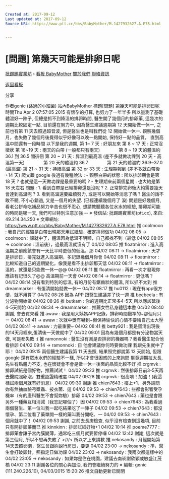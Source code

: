 ```yaml
---

Created at: 2017-09-12
Last updated at: 2017-09-12
Source URL: https://www.ptt.cc/bbs/BabyMother/M.1427932627.A.E78.html


---
```


# [問題] 第幾天可能是排卵日呢


[批踢踢實業坊](https://www.ptt.cc/) › [看板 BabyMother](https://www.ptt.cc/bbs/BabyMother/index.html) [關於我們](https://www.ptt.cc/about.html) [聯絡資訊](https://www.ptt.cc/contact.html)

[返回看板](https://www.ptt.cc/bbs/BabyMother/index.html)

分享

作者genic (路過的小細菌)
站內BabyMother
標題\[問題\] 第幾天可能是排卵日呢
時間Thu Apr 2 07:57:05 2015
有懷孕的打算, 也努力了一年半多 所以量測了基礎體溫好一陣子, 但總是抓不到降溫的排卵時間, 醫生開了幾個月的排卵藥, 這幾次的週期比較固定一點, 目前還在努力中, 因為醫生建議週期第 12 天開始做一休一, 之前也有第 11 天去照過超音波, 但是醫生也是叫我們從 12 開始做一休一. 觀察幾個月，也失敗了幾個月後覺得似乎好像可以晚一點開始, 保持好ㄧ點的品質， 直到高溫中間還有一段時間 以下是我的週期, 第 1~ 7 天 : 好朋友來 第 8 ~ 17 天 : 正常沒徵狀 第 18~19 天 : 兩天的白帶 (一般都只有兩天) 　　　　第 8 ~ 19 天的體溫約 36.1 到 36.5 間徘徊 第 20 ~ 21 天 : 昇溫到最高溫 (差不多就做功課到 20 天 - 高溫第一天) 　　　　第 20 天的體溫約 36.7 　　　　第 21 天的體溫約 36.9~37.0 (最高溫) 第 21 ~ 31 天 : 持續高溫 第 32 or 33 天 : 生理期報到 (差不多就白帶後 +14 天) 爬文跟 google 後過有幾種說法 : - 觀察白帶的狀態 : 所以排卵期會是第 18 天 ? 也就是這一天做功課是最重要的嗎 ? - 生理期來前兩個星期 : 也大約是第 18 天左右 問題 : 1. 看到白帶是已經排卵還是沒呢 ? 2. 正常排完卵後大約需要幾天會達到高溫呢 ? 3. 看到高溫還要繼續努力, 或是可以開始等消息了嗎 ? 醫生的話不敢不聽, 不小心錯過, 又是一個月的失望. (已經連續幾個月了 淚) 問題是好幾個月, 看老公拼命吃補品努力辛苦也很不忍心, 想請教聽聽各位水水的經驗, 排卵期可能的時間是哪一天, 我們可以特別注意加強 -- ※ 發信站: 批踢踢實業坊(ptt.cc), 來自: 49.214.34.250 ※ 文章網址: <https://www.ptt.cc/bbs/BabyMother/M.1427932627.A.E78.html>
推 coolmoon : 我自己的經驗是白帶出現那天用試紙驗，確定排卵做功 04/02 08:05
→ coolmoon : 課就中了，體溫因為低溫不明顯，自己都找不到（最低 04/02 08:05
→ coolmoon : 溫前後），過最高溫就沒有了 04/02 08:05
推 floatmirror : 進入高溫期之前應該會有一天比平時更低的低溫，那 04/02 08:11
→ floatmirror : 天才是排卵日，排完就進入高溫期，多記錄幾個月你會 04/02 08:11
→ floatmirror : 比較知道自己的週期變化。像我是看不出排卵那天低 04/02 08:11
→ floatmirror : 溫的，就還是只能做一休一@@ 04/02 08:11
推 floatmirror : 再看一次才發現你應該有記很久了@@ 高溫期前一天會 04/02 08:14
→ floatmirror : 更低嗎？ 04/02 08:14
沒有看到特別的低溫, 有的月份有鋸齒狀的體溫, 所以抓不太到
推 dreammarker : 有蛋清開始就做一休一 04/02 08:17
推 hu0112 : 現在有app很方便，就不用算了 04/02 08:26
因為 APP 跟醫生建議差了快一週
推 beebeela : 有分泌物開始做 04/02 08:26
推 butkam : 你的週期比正常多4-5天 所以應該延後4-5天開始 04/02 08:34
→ dreammarker : 推薦女性私身體這本書 04/02 08:40
謝謝, 會去買來看
推 awaw : 我是用大姨媽APP記錄，排卵時間蠻準的~那個月只ㄧ 04/02 08:41
→ awaw : 次就中獎有嚇到~但保持愉快的心情不要給自己太大壓 04/02 08:41
→ awaw : 力最重要~ 04/02 08:41
推 betty921 : 我是蛋清出現後的14天月經來,蛋清後一天做就中了 04/02 09:01
因為有幾個月都是有分泌物當天做, 可是都失敗 :(
推 ramonnoki : 醫生沒有測是否排卵的機器嗎？我看醫生配合他看排卵 04/02 09:14
→ ramonnoki : 日 他會建議你何時要做功課 我跟先生就中了耶！ 04/02 09:15
兩個醫生建議我第 11 天去照, 結果照完都說第 12 天開始, 但跟 google 還有眾水水們的經驗不一樣, 所以才會很困惑的上來詢問 畢竟週期拉太長, 先生有點體力不支, 也在懷疑會不會是做一休一後面的品質比較不好
推 crgmvk : 排卵試紙是個好物，推薦試試！ 04/02 09:23
推 crgmvk : 然後排卵日前3-5天再去醫院照卵泡，雙重認證精確度 04/02 09:28
推 crgmvk : 很高唷！加油！(我這樣試兩個月就有好消息） 04/02 09:30
謝謝
推 chien7643 : 樓上+1、另外請問妳有無抽血驗弓漿蟲、披衣菌、這 04/02 09:53
→ chien7643 : 些都會影響受孕機率（有的產科醫生不會幫妳驗）排卵 04/02 09:53
→ chien7643 : 藥也是會跟另外一種藥互相消減（我忘記哪個了）因 04/02 09:53
→ chien7643 : 為我看過兩個醫生、第一位叫我一起吃結果吃了一陣子 04/02 09:53
→ chien7643 : 都沒懷孕、第二位看了藥單開一樣的藥叫我分開吃、一 04/02 09:53
→ chien7643 : 個月就中了！ 04/02 09:53
謝謝, 之前去長庚檢查, 似乎沒有檢查到這幾項, 目前只有開排卵藥而已
推 kinnkinn : 排卵試紙好物+1 04/02 10:14
推 poeme7777 : 排卵藥會讓子宮內膜變薄，通常吃三個月就要暫停囉 04/02 12:42
謝謝, 這次就是第三個月, 所以不想再失敗了 >///< 所以才上來請教
推 nekosandy : 月經開始第14天去照卵泡，醫生會跟妳說行房日，要更 04/02 23:00
→ nekosandy : 準，醫生會打破卵針，照指定日做功課 04/02 23:02
→ nekosandy : 我兩次都這樣中的 04/02 23:05
→ nekosandy : 如果妳是住在桃園，建議去南崁謝欣穎或敏盛江茂橋 04/02 23:11
謝謝各位的關心與加油, 我們會繼續努力的 ※ 編輯: genic (111.240.226.10), 04/03/2015 15:20:26
推文自動更新已關閉

